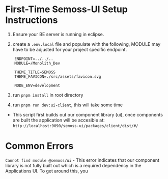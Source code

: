 # First-Time Semoss-UI Setup Instructions

1. Ensure your BE server is running in eclipse.

2. create a `.env.local` file and populate with the following, MODULE may have to be adjusted for your project specific endpoint.

```
    ENDPOINT=../../..
    MODULE=/Monolith_Dev

    THEME_TITLE=SEMOSS
    THEME_FAVICON=./src/assets/favicon.svg

    NODE_ENV=development
```

3. run `pnpm install` in root directory

4. run `pnpm run dev:ui-client`, this will take some time

- This script first builds out our component library (ui), once components are built the application will be accesible at: `http://localhost:9090/semoss-ui/packages/client/dist/#/`


# Common Errors
 `Cannot find module @semoss/ui` - This error indicates that our component library is not fully built out which is a required dependency in the Applications UI.  To get around this, you